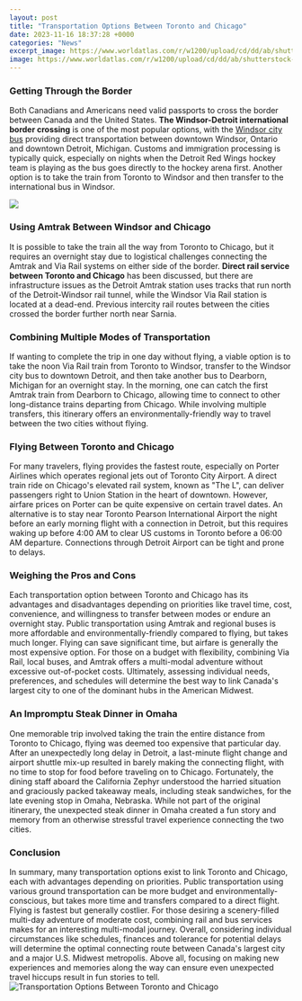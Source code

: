 ```yaml
---
layout: post
title: "Transportation Options Between Toronto and Chicago"
date: 2023-11-16 18:37:28 +0000
categories: "News"
excerpt_image: https://www.worldatlas.com/r/w1200/upload/cd/dd/ab/shutterstock-157065572.jpg
image: https://www.worldatlas.com/r/w1200/upload/cd/dd/ab/shutterstock-157065572.jpg
---
```


### Getting Through the Border
Both Canadians and Americans need valid passports to cross the border between Canada and the United States. **The Windsor-Detroit international border crossing** is one of the most popular options, with the [Windsor city bus](https://northtimes.github.io/archives/) providing direct transportation between downtown Windsor, Ontario and downtown Detroit, Michigan. Customs and immigration processing is typically quick, especially on nights when the Detroit Red Wings hockey team is playing as the bus goes directly to the hockey arena first. Another option is to take the train from Toronto to Windsor and then transfer to the international bus in Windsor.

![](https://spacing.ca/toronto/wp-content/uploads/sites/4/2013/10/Title.png)
### Using Amtrak Between Windsor and Chicago  
It is possible to take the train all the way from Toronto to Chicago, but it requires an overnight stay due to logistical challenges connecting the Amtrak and Via Rail systems on either side of the border. **Direct rail service between Toronto and Chicago** has been discussed, but there are infrastructure issues as the Detroit Amtrak station uses tracks that run north of the Detroit-Windsor rail tunnel, while the Windsor Via Rail station is located at a dead-end. Previous intercity rail routes between the cities crossed the border further north near Sarnia.
### Combining Multiple Modes of Transportation
If wanting to complete the trip in one day without flying, a viable option is to take the noon Via Rail train from Toronto to Windsor, transfer to the Windsor city bus to downtown Detroit, and then take another bus to Dearborn, Michigan for an overnight stay. In the morning, one can catch the first Amtrak train from Dearborn to Chicago, allowing time to connect to other long-distance trains departing from Chicago. While involving multiple transfers, this itinerary offers an environmentally-friendly way to travel between the two cities without flying.
### Flying Between Toronto and Chicago  
For many travelers, flying provides the fastest route, especially on Porter Airlines which operates regional jets out of Toronto City Airport. A direct train ride on Chicago's elevated rail system, known as "The L", can deliver passengers right to Union Station in the heart of downtown. However, airfare prices on Porter can be quite expensive on certain travel dates. An alternative is to stay near Toronto Pearson International Airport the night before an early morning flight with a connection in Detroit, but this requires waking up before 4:00 AM to clear US customs in Toronto before a 06:00 AM departure. Connections through Detroit Airport can be tight and prone to delays.
### Weighing the Pros and Cons
Each transportation option between Toronto and Chicago has its advantages and disadvantages depending on priorities like travel time, cost, convenience, and willingness to transfer between modes or endure an overnight stay. Public transportation using Amtrak and regional buses is more affordable and environmentally-friendly compared to flying, but takes much longer. Flying can save significant time, but airfare is generally the most expensive option. For those on a budget with flexibility, combining Via Rail, local buses, and Amtrak offers a multi-modal adventure without excessive out-of-pocket costs. Ultimately, assessing individual needs, preferences, and schedules will determine the best way to link Canada's largest city to one of the dominant hubs in the American Midwest.
### An Impromptu Steak Dinner in Omaha  
One memorable trip involved taking the train the entire distance from Toronto to Chicago, flying was deemed too expensive that particular day. After an unexpectedly long delay in Detroit, a last-minute flight change and airport shuttle mix-up resulted in barely making the connecting flight, with no time to stop for food before traveling on to Chicago. Fortunately, the dining staff aboard the California Zephyr understood the harried situation and graciously packed takeaway meals, including steak sandwiches, for the late evening stop in Omaha, Nebraska. While not part of the original itinerary, the unexpected steak dinner in Omaha created a fun story and memory from an otherwise stressful travel experience connecting the two cities.
### Conclusion
In summary, many transportation options exist to link Toronto and Chicago, each with advantages depending on priorities. Public transportation using various ground transportation can be more budget and environmentally-conscious, but takes more time and transfers compared to a direct flight. Flying is fastest but generally costlier. For those desiring a scenery-filled multi-day adventure of moderate cost, combining rail and bus services makes for an interesting multi-modal journey. Overall, considering individual circumstances like schedules, finances and tolerance for potential delays will determine the optimal connecting route between Canada's largest city and a major U.S. Midwest metropolis. Above all, focusing on making new experiences and memories along the way can ensure even unexpected travel hiccups result in fun stories to tell.
![Transportation Options Between Toronto and Chicago](https://www.worldatlas.com/r/w1200/upload/cd/dd/ab/shutterstock-157065572.jpg)